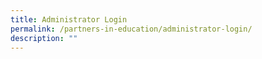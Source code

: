 ```yaml
---
title: Administrator Login
permalink: /partners-in-education/administrator-login/
description: ""
---
```

